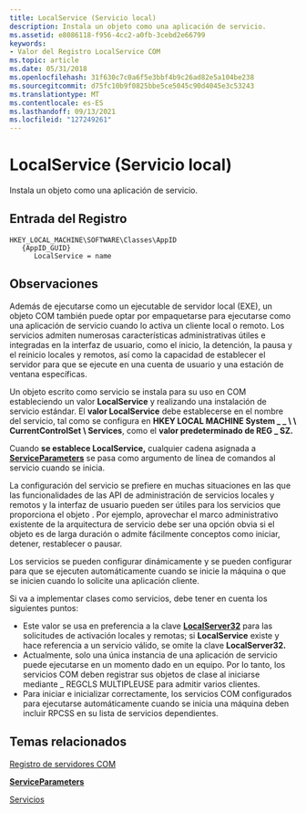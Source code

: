 ```yaml
---
title: LocalService (Servicio local)
description: Instala un objeto como una aplicación de servicio.
ms.assetid: e8086118-f956-4cc2-a0fb-3cebd2e66799
keywords:
- Valor del Registro LocalService COM
ms.topic: article
ms.date: 05/31/2018
ms.openlocfilehash: 31f630c7c0a6f5e3bbf4b9c26ad82e5a104be238
ms.sourcegitcommit: d75fc10b9f0825bbe5ce5045c90d4045e3c53243
ms.translationtype: MT
ms.contentlocale: es-ES
ms.lasthandoff: 09/13/2021
ms.locfileid: "127249261"
---
```

# <a name="localservice"></a>LocalService (Servicio local)

Instala un objeto como una aplicación de servicio.

## <a name="registry-entry"></a>Entrada del Registro

```
HKEY_LOCAL_MACHINE\SOFTWARE\Classes\AppID
   {AppID_GUID}
      LocalService = name
```

## <a name="remarks"></a>Observaciones

Además de ejecutarse como un ejecutable de servidor local (EXE), un objeto COM también puede optar por empaquetarse para ejecutarse como una aplicación de servicio cuando lo activa un cliente local o remoto. Los servicios admiten numerosas características administrativas útiles e integradas en la interfaz de usuario, como el inicio, la detención, la pausa y el reinicio locales y remotos, así como la capacidad de establecer el servidor para que se ejecute en una cuenta de usuario y una estación de ventana específicas.

Un objeto escrito como servicio se instala para su uso en COM estableciendo un valor **LocalService** y realizando una instalación de servicio estándar. El **valor LocalService** debe establecerse en el nombre del servicio, tal como se configura en **HKEY LOCAL MACHINE System \_ \_ \\ \\ CurrentControlSet \\ Services**, como el **valor predeterminado de REG \_ SZ.**

Cuando **se establece LocalService,** cualquier cadena asignada a [**ServiceParameters**](serviceparameters.md) se pasa como argumento de línea de comandos al servicio cuando se inicia.

La configuración del servicio se prefiere en muchas situaciones en las que las funcionalidades de las API de administración de servicios locales y remotos y la interfaz de usuario pueden ser útiles para los servicios que proporciona el objeto . Por ejemplo, aprovechar el marco administrativo existente de la arquitectura de servicio debe ser una opción obvia si el objeto es de larga duración o admite fácilmente conceptos como iniciar, detener, restablecer o pausar.

Los servicios se pueden configurar dinámicamente y se pueden configurar para que se ejecuten automáticamente cuando se inicie la máquina o que se inicien cuando lo solicite una aplicación cliente.

Si va a implementar clases como servicios, debe tener en cuenta los siguientes puntos:

-   Este valor se usa en preferencia a la clave [**LocalServer32**](localserver32.md) para las solicitudes de activación locales y remotas; si **LocalService** existe y hace referencia a un servicio válido, se omite la clave **LocalServer32.**
-   Actualmente, solo una única instancia de una aplicación de servicio puede ejecutarse en un momento dado en un equipo. Por lo tanto, los servicios COM deben registrar sus objetos de clase al iniciarse mediante \_ REGCLS MULTIPLEUSE para admitir varios clientes.
-   Para iniciar e inicializar correctamente, los servicios COM configurados para ejecutarse automáticamente cuando se inicia una máquina deben incluir RPCSS en su lista de servicios dependientes.

## <a name="related-topics"></a>Temas relacionados

<dl> <dt>

[Registro de servidores COM](registering-com-servers.md)
</dt> <dt>

[**ServiceParameters**](serviceparameters.md)
</dt> <dt>

[Servicios](/windows/desktop/Services/services)
</dt> </dl>

 

 
